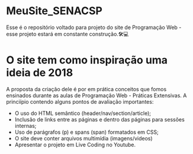 # MeuSite_SENACSP
Esse é o repositório voltado para projeto do site de Programação Web - esse projeto estará em constante construção.🛠💻

# O site tem como inspiração uma ideia de 2018
A proposta da criação dele é por em prática conceitos que fomos ensinados durante as aulas de Programação Web - Práticas Extensivas. A princiípio contendo alguns pontos de avaliação importantes:
- O uso do HTML semântico (header/nav/section/article);
- Inclusão de links entre as páginas e dentro das páginas para sessões internas;
- Uso de parágrafos (p) e spans (span) formatados em CSS;
- O site deve conter arquivos multimídia (imagens/videos)
- Apresentar o projeto em Live Coding no Youtube.

<div>
  <img scr="https://yt3.googleusercontent.com/X3wkHAf-mWsozQpLEwYzPHGQYDAJCgWiyCeSODMgbsFMLOVE-NA0cJMQrhiXR0GBp23sx73ckw=w1707-fcrop64=1,00005a57ffffa5a8-k-c0xffffffff-no-nd-rj">
</div>


